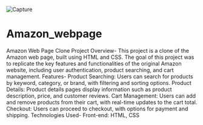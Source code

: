 ![Capture](https://github.com/user-attachments/assets/c3b0aa34-f0f4-47bf-8d4b-b7b5e4562590)
# Amazon_webpage
Amazon Web Page Clone
Project Overview-
This project is a clone of the Amazon web page, built using HTML and CSS. The goal of this project was to replicate the key features and functionalities of the original Amazon website, including user authentication, product searching, and cart management.
Features-
Product Searching: Users can search for products by keyword, category, or brand, with filtering and sorting options.
Product Details: Product details pages display information such as product description, price, and customer reviews.
Cart Management: Users can add and remove products from their cart, with real-time updates to the cart total.
Checkout: Users can proceed to checkout, with options for payment and shipping.
Technologies Used-
Front-end: HTML, CSS
